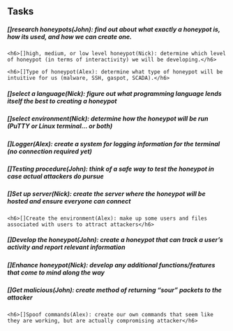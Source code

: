 <h2>Tasks</h2>
<h5>[]research honeypots(John): find out about what exactly a honeypot is, how its used, and how we can create one.</h5>

 	<h6>[]high, medium, or low level honeypot(Nick): determine which level of honeypot (in terms of interactivity) we will be developing.</h6>
	
 	<h6>[]Type of honeypot(Alex): determine what type of honeypot will be intuitive for us (malware, SSH, gaspot, SCADA).</h6>
	
<h5>[]select a language(Nick): figure out what programming language lends itself the best to creating a honeypot</h5>

<h5>[]select environment(Nick): determine how the honeypot will be run (PuTTY or Linux terminal… or both)</h5>

<h5>[]Logger(Alex): create a system for logging information for the terminal (no connection required yet)</h5>

<h5>[]Testing procedure(John): think of a safe way to test the honeypot in case actual attackers do pursue </h5>

<h5>[]Set up server(Nick): create the server where the honeypot will be hosted and ensure everyone can connect</h5>

 	<h6>[]Create the environment(Alex): make up some users and files associated with users to attract attackers</h6>
	
<h5>[]Develop the honeypot(John): create a honeypot that can track a user’s activity and report relevant information</h5>

<h5>[]Enhance honeypot(Nick): develop any additional functions/features that come to mind along the way</h5>

<h5>[]Get malicious(John): create method of returning “sour” packets to the attacker</h5>

  	<h6>[]Spoof commands(Alex): create our own commands that seem like they are working, but are actually compromising attacker</h6>
  
